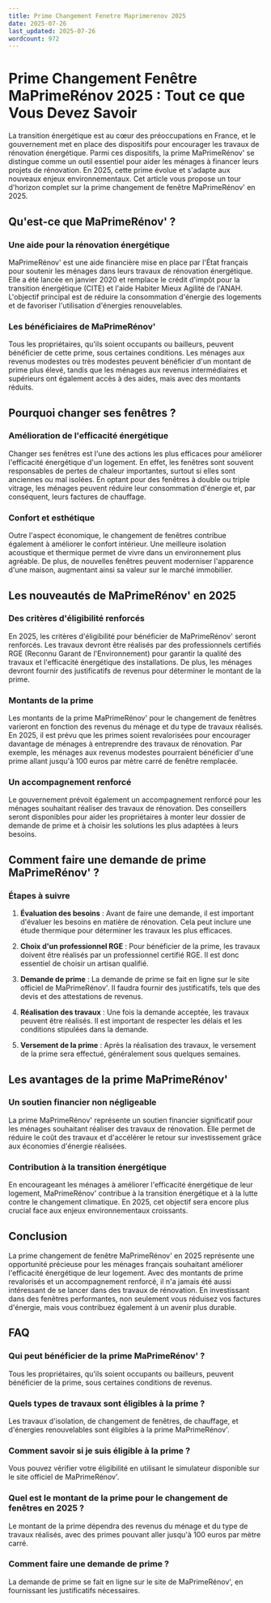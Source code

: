 ```yaml
---
title: Prime Changement Fenetre Maprimerenov 2025
date: 2025-07-26
last_updated: 2025-07-26
wordcount: 972
---
```


# Prime Changement Fenêtre MaPrimeRénov 2025 : Tout ce que Vous Devez Savoir

La transition énergétique est au cœur des préoccupations en France, et le gouvernement met en place des dispositifs pour encourager les travaux de rénovation énergétique. Parmi ces dispositifs, la prime MaPrimeRénov' se distingue comme un outil essentiel pour aider les ménages à financer leurs projets de rénovation. En 2025, cette prime évolue et s'adapte aux nouveaux enjeux environnementaux. Cet article vous propose un tour d'horizon complet sur la prime changement de fenêtre MaPrimeRénov' en 2025.

## Qu'est-ce que MaPrimeRénov' ?

### Une aide pour la rénovation énergétique

MaPrimeRénov' est une aide financière mise en place par l'État français pour soutenir les ménages dans leurs travaux de rénovation énergétique. Elle a été lancée en janvier 2020 et remplace le crédit d'impôt pour la transition énergétique (CITE) et l'aide Habiter Mieux Agilité de l'ANAH. L'objectif principal est de réduire la consommation d'énergie des logements et de favoriser l'utilisation d'énergies renouvelables.

### Les bénéficiaires de MaPrimeRénov'

Tous les propriétaires, qu'ils soient occupants ou bailleurs, peuvent bénéficier de cette prime, sous certaines conditions. Les ménages aux revenus modestes ou très modestes peuvent bénéficier d'un montant de prime plus élevé, tandis que les ménages aux revenus intermédiaires et supérieurs ont également accès à des aides, mais avec des montants réduits.

## Pourquoi changer ses fenêtres ?

### Amélioration de l'efficacité énergétique

Changer ses fenêtres est l'une des actions les plus efficaces pour améliorer l'efficacité énergétique d'un logement. En effet, les fenêtres sont souvent responsables de pertes de chaleur importantes, surtout si elles sont anciennes ou mal isolées. En optant pour des fenêtres à double ou triple vitrage, les ménages peuvent réduire leur consommation d'énergie et, par conséquent, leurs factures de chauffage.

### Confort et esthétique

Outre l'aspect économique, le changement de fenêtres contribue également à améliorer le confort intérieur. Une meilleure isolation acoustique et thermique permet de vivre dans un environnement plus agréable. De plus, de nouvelles fenêtres peuvent moderniser l'apparence d'une maison, augmentant ainsi sa valeur sur le marché immobilier.

## Les nouveautés de MaPrimeRénov' en 2025

### Des critères d'éligibilité renforcés

En 2025, les critères d'éligibilité pour bénéficier de MaPrimeRénov' seront renforcés. Les travaux devront être réalisés par des professionnels certifiés RGE (Reconnu Garant de l'Environnement) pour garantir la qualité des travaux et l'efficacité énergétique des installations. De plus, les ménages devront fournir des justificatifs de revenus pour déterminer le montant de la prime.

### Montants de la prime

Les montants de la prime MaPrimeRénov' pour le changement de fenêtres varieront en fonction des revenus du ménage et du type de travaux réalisés. En 2025, il est prévu que les primes soient revalorisées pour encourager davantage de ménages à entreprendre des travaux de rénovation. Par exemple, les ménages aux revenus modestes pourraient bénéficier d'une prime allant jusqu'à 100 euros par mètre carré de fenêtre remplacée.

### Un accompagnement renforcé

Le gouvernement prévoit également un accompagnement renforcé pour les ménages souhaitant réaliser des travaux de rénovation. Des conseillers seront disponibles pour aider les propriétaires à monter leur dossier de demande de prime et à choisir les solutions les plus adaptées à leurs besoins.

## Comment faire une demande de prime MaPrimeRénov' ?

### Étapes à suivre

1. **Évaluation des besoins** : Avant de faire une demande, il est important d'évaluer les besoins en matière de rénovation. Cela peut inclure une étude thermique pour déterminer les travaux les plus efficaces.

2. **Choix d'un professionnel RGE** : Pour bénéficier de la prime, les travaux doivent être réalisés par un professionnel certifié RGE. Il est donc essentiel de choisir un artisan qualifié.

3. **Demande de prime** : La demande de prime se fait en ligne sur le site officiel de MaPrimeRénov'. Il faudra fournir des justificatifs, tels que des devis et des attestations de revenus.

4. **Réalisation des travaux** : Une fois la demande acceptée, les travaux peuvent être réalisés. Il est important de respecter les délais et les conditions stipulées dans la demande.

5. **Versement de la prime** : Après la réalisation des travaux, le versement de la prime sera effectué, généralement sous quelques semaines.

## Les avantages de la prime MaPrimeRénov'

### Un soutien financier non négligeable

La prime MaPrimeRénov' représente un soutien financier significatif pour les ménages souhaitant réaliser des travaux de rénovation. Elle permet de réduire le coût des travaux et d'accélérer le retour sur investissement grâce aux économies d'énergie réalisées.

### Contribution à la transition énergétique

En encourageant les ménages à améliorer l'efficacité énergétique de leur logement, MaPrimeRénov' contribue à la transition énergétique et à la lutte contre le changement climatique. En 2025, cet objectif sera encore plus crucial face aux enjeux environnementaux croissants.

## Conclusion

La prime changement de fenêtre MaPrimeRénov' en 2025 représente une opportunité précieuse pour les ménages français souhaitant améliorer l'efficacité énergétique de leur logement. Avec des montants de prime revalorisés et un accompagnement renforcé, il n'a jamais été aussi intéressant de se lancer dans des travaux de rénovation. En investissant dans des fenêtres performantes, non seulement vous réduisez vos factures d'énergie, mais vous contribuez également à un avenir plus durable.

## FAQ

### Qui peut bénéficier de la prime MaPrimeRénov' ?

Tous les propriétaires, qu'ils soient occupants ou bailleurs, peuvent bénéficier de la prime, sous certaines conditions de revenus.

### Quels types de travaux sont éligibles à la prime ?

Les travaux d'isolation, de changement de fenêtres, de chauffage, et d'énergies renouvelables sont éligibles à la prime MaPrimeRénov'.

### Comment savoir si je suis éligible à la prime ?

Vous pouvez vérifier votre éligibilité en utilisant le simulateur disponible sur le site officiel de MaPrimeRénov'.

### Quel est le montant de la prime pour le changement de fenêtres en 2025 ?

Le montant de la prime dépendra des revenus du ménage et du type de travaux réalisés, avec des primes pouvant aller jusqu'à 100 euros par mètre carré.

### Comment faire une demande de prime ?

La demande de prime se fait en ligne sur le site de MaPrimeRénov', en fournissant les justificatifs nécessaires.